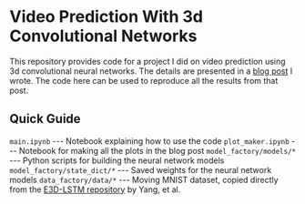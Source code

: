 # Video Prediction With 3d Convolutional Networks

This repository provides code for a project I did on video prediction using 3d convolutional neural networks. The details are presented in a [blog post](https://ytbai.net/2020/07/19/video-prediction-with-3d-convolutional-nets/) I wrote. The code here can be used to reproduce all the results from that post.

## Quick Guide

```main.ipynb``` --- Notebook explaining how to use the code
```plot_maker.ipynb``` --- Notebook for making all the plots in the blog post
```model_factory/models/*``` --- Python scripts for building the neural network models
```model_factory/state_dict/*``` --- Saved weights for the neural network models
```data_factory/data/*``` --- Moving MNIST dataset, copied directly from the [E3D-LSTM repository](https://github.com/google/e3d_lstm) by Yang, et al.